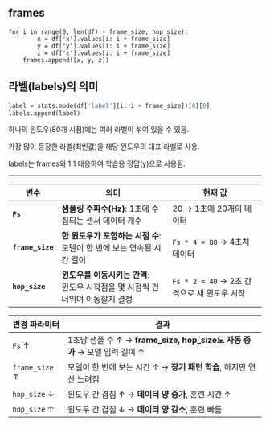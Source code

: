 ## frames
```
for i in range(0, len(df) - frame_size, hop_size):
        x = df['x'].values[i: i + frame_size]
        y = df['y'].values[i: i + frame_size]
        z = df['z'].values[i: i + frame_size]
    frames.append([x, y, z])
```


## 라벨(labels)의 의미
```py
label = stats.mode(df['label'][i: i + frame_size])[0][0]
labels.append(label)
```


하나의 윈도우(80개 시점)에는 여러 라벨이 섞여 있을 수 있음.

가장 많이 등장한 라벨(최빈값)을 해당 윈도우의 대표 라벨로 사용.

labels는 frames와 1:1 대응하여 학습용 정답(y)으로 사용됨.



---






| 변수               | 의미                                                | 현재 값                             |
| ---------------- | ------------------------------------------------- | -------------------------------- |
| **`Fs`**         | **샘플링 주파수(Hz)**: 1초에 수집되는 센서 데이터 개수               | 20 → 1초에 20개의 데이터                |
| **`frame_size`** | **한 윈도우가 포함하는 시점 수**:<br>모델이 한 번에 보는 연속된 시간 길이    | `Fs * 4 = 80` → 4초치 데이터          |
| **`hop_size`**   | **윈도우를 이동시키는 간격**:<br>윈도우 시작점을 몇 시점씩 건너뛰며 이동할지 결정 | `Fs * 2 = 40` → 2초 간격으로 새 윈도우 시작 |




| 변경 파라미터        | 결과                                                          |
| -------------- | ----------------------------------------------------------- |
| `Fs` ↑         | 1초당 샘플 수 ↑ → **frame\_size, hop\_size도 자동 증가** → 모델 입력 길이 ↑ |
| `frame_size` ↑ | 모델이 한 번에 보는 시간 ↑ → **장기 패턴 학습**, 하지만 연산 느려짐                 |
| `hop_size` ↓   | 윈도우 간 겹침 ↑ → **데이터 양 증가**, 훈련 시간 ↑                          |
| `hop_size` ↑   | 윈도우 간 겹침 ↓ → **데이터 양 감소**, 훈련 빠름                            |


